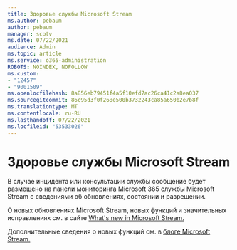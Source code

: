 ```yaml
---
title: Здоровье службы Microsoft Stream
ms.author: pebaum
author: pebaum
manager: scotv
ms.date: 07/22/2021
audience: Admin
ms.topic: article
ms.service: o365-administration
ROBOTS: NOINDEX, NOFOLLOW
ms.custom:
- "12457"
- "9001509"
ms.openlocfilehash: 8a856eb79451f4a5f10efd7ac26ca41c2a8ea037
ms.sourcegitcommit: 86c95d3f0f268e500b3732243ca85a650b2e7b8f
ms.translationtype: MT
ms.contentlocale: ru-RU
ms.lasthandoff: 07/22/2021
ms.locfileid: "53533026"
---
```

# <a name="microsoft-stream-service-health"></a>Здоровье службы Microsoft Stream

В случае инцидента или консультации службы сообщение будет размещено на панели мониторинга Microsoft 365 службы Microsoft Stream с сведениями об обновлениях, состоянии и разрешении.

О новых обновлениях Microsoft Stream, новых функций и значительных исправлениях см. в сайте [What's new in Microsoft Stream.](https://aka.ms/StreamNew)

Дополнительные сведения о новых функций см. в [блоге Microsoft Stream.](https://aka.ms/StreamBlog)

